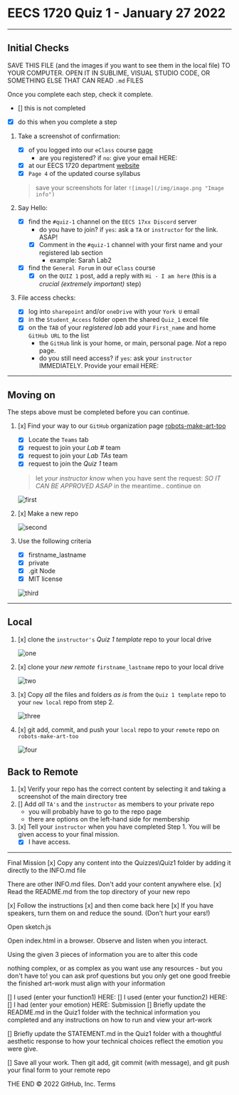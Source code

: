 # EECS 1720 Quiz 1 - January 27 2022

---

## Initial Checks

SAVE THIS FILE (and the images if you want to see them in the local file) TO YOUR COMPUTER. OPEN IT IN SUBLIME, VISUAL STUDIO CODE, OR SOMETHING ELSE THAT CAN READ `.md` FILES

Once you complete each step, check it complete.

- [] this is not completed
- [X] do this when you complete a step

1. Take a screenshot of confirmation:
   - [x] of you logged into our `eClass` course [page](https://eclass.yorku.ca/course/view.php?id=48978)
     - are you registered? if `no`: give your email HERE:
   - [x] at our EECS 1720 department [website](https://www.eecs.yorku.ca/course_archive/2021-22/W/1720/)
   - [x] `Page 4` of the updated course syllabus

   > save your screenshots for later
   > `![image](/img/image.png "Image info")`

2. Say Hello:
   - [x] find the `#quiz-1` channel on the `EECS 17xx Discord` server
     - do you have to join? if `yes`: ask a `TA` or `instructor` for the link. ASAP!
     - [x] Comment in the `#quiz-1` channel with your first name and your registered lab section
       - example: Sarah Lab2
   - [x] find the `General Forum` in our `eClass` course
     - [x] on the `QUIZ 1` post, add a reply with `Hi - I am here` (this is a _crucial (extremely important)_ step)

3. File access checks:
   - [x] log into `sharepoint` and/or `oneDrive` with your `York U` email
   - [x] in the `Student_Access` folder open the shared `Quiz_1` excel file
   - [x] on the `TAB` of your _registered lab_ add your `First_name` and home `GitHub URL` to the list
     - the `GitHub` link is your home, or main, personal page. _Not_ a repo page.
     - do you still need access? if `yes`: ask your `instructor` IMMEDIATELY. Provide your email HERE:

---

## Moving on

The steps above must be completed before you can continue.

1. [x] Find your way to our `GitHub` organization page [robots-make-art-too](https://github.com/robots-make-art-too)
   - [x] Locate the `Teams` tab
   - [x] request to join your _Lab #_ team
   - [x] request to join your _Lab TAs_ team
   - [x] request to join the _Quiz 1_ team
   
   >
   > let _your instructor know_ when you have sent the request: *SO IT CAN BE APPROVED ASAP*
   > in the meantime.. continue on
   >

   ![first](/join-team.png "Step 1: Join the team")

2. [x] Make a new repo

   ![second](/make-repo.png "Step 2: Create a Repo")

3. Use the following criteria
   - [x] firstname_lastname
   - [x] private
   - [x] .git Node
   - [x] MIT license

   ![third](/criteria.png "Step 3: You must follow this format")

---

## Local

1. [x] clone the `instructor's` _Quiz 1 template_ repo to your local drive

   ![one](/clone-instr.png "Step 1: Clone the template repo")

2. [x] clone your _new remote_ `firstname_lastname` repo to your local drive

   ![two](/clone_your.png "Step 2: Clone the template repo")

3. [x] Copy _all_ the files and folders _as is_ from the  `Quiz 1 template` repo to your `new local` repo from step 2.

   ![three](/copy.png "Step 3: Copy the template repo")

4. [x] git add, commit, and push your `local` repo to your `remote` repo on `robots-make-art-too`

   ![four](/send-remote.png "Step 4: Push to remote")

## Back to Remote

1. [x] Verify your repo has the correct content by selecting it and taking a screenshot of the main directory tree
2. [] Add _all_ `TA's` and the `instructor` as members to your private repo
   - you will probably have to go to the repo page
   - there are options on the left-hand side for membership
3. [x] Tell your `instructor` when you have completed Step 1. You will be given access to your final mission.
      - [x] I have access.

---

Final Mission
[x] Copy any content into the Quizzes\Quiz1 folder by adding it directly to the INFO.md file

There are other INFO.md files. Don't add your content anywhere else.
[x] Read the README.md from the top directory of your new repo

[x] Follow the instructions
[x] and then come back here
[x] If you have speakers, turn them on and reduce the sound. (Don't hurt your ears!)

Open sketch.js

Open index.html in a browser. Observe and listen when you interact.

Using the given 3 pieces of information you are to alter this code

nothing complex, or as complex as you want
use any resources - but you don't have to!
you can ask prof questions but you only get one good freebie
the finished art-work must align with your information

[] I used (enter your function1) HERE:
[] I used (enter your function2) HERE:
[] I had (enter your emotion) HERE:
Submission
[] Briefly update the README.md in the Quiz1 folder with the technical information you completed and any instructions on how to run and view your art-work

[] Briefly update the STATEMENT.md in the Quiz1 folder with a thoughtful aesthetic response to how your technical choices reflect the emotion you were give.

[] Save all your work. Then git add, git commit (with message), and git push your final form to your remote repo

THE END
© 2022 GitHub, Inc.
Terms
